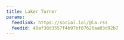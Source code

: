 ```yaml
---
title: Laker Turner
params:
  feedlink: https://social.lol/@la.rss
  feedid: 48af38d3557f4b97bf87626aa03d92b7
---
```

